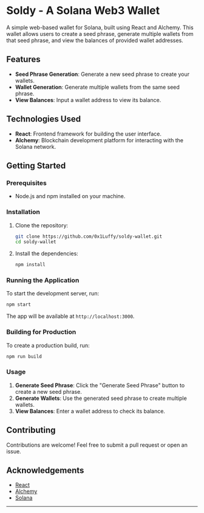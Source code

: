 # Soldy - A Solana Web3 Wallet

A simple web-based wallet for Solana, built using React and Alchemy. This wallet allows users to create a seed phrase, generate multiple wallets from that seed phrase, and view the balances of provided wallet addresses.

## Features

- **Seed Phrase Generation**: Generate a new seed phrase to create your wallets.
- **Wallet Generation**: Generate multiple wallets from the same seed phrase.
- **View Balances**: Input a wallet address to view its balance.

## Technologies Used

- **React**: Frontend framework for building the user interface.
- **Alchemy**: Blockchain development platform for interacting with the Solana network.

## Getting Started

### Prerequisites

- Node.js and npm installed on your machine.

### Installation

1. Clone the repository:

   ```bash
   git clone https://github.com/0x1Luffy/soldy-wallet.git
   cd soldy-wallet
   ```

2. Install the dependencies:

   ```bash
   npm install
   ```

### Running the Application

To start the development server, run:

```bash
npm start
```

The app will be available at `http://localhost:3000`.

### Building for Production

To create a production build, run:

```bash
npm run build
```

### Usage

1. **Generate Seed Phrase**: Click the "Generate Seed Phrase" button to create a new seed phrase.
2. **Generate Wallets**: Use the generated seed phrase to create multiple wallets.
3. **View Balances**: Enter a wallet address to check its balance.

## Contributing

Contributions are welcome! Feel free to submit a pull request or open an issue.


## Acknowledgements

- [React](https://reactjs.org/)
- [Alchemy](https://www.alchemy.com/)
- [Solana](https://solana.com/)

---